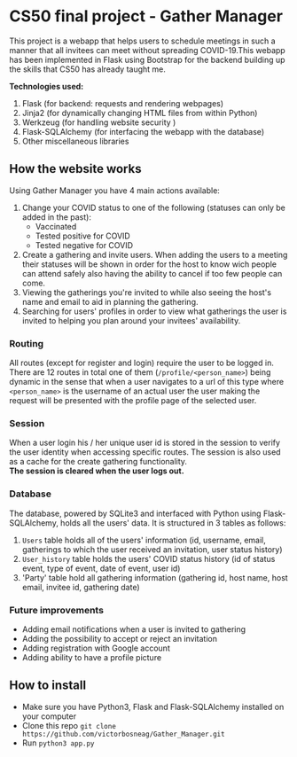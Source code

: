 # CS50 final project - Gather Manager

This project is a webapp that helps users to schedule meetings in such a manner that all invitees can meet without spreading COVID-19.This webapp has been implemented in Flask using Bootstrap for the backend building up the skills that CS50 has already taught me.<br/>

**Technologies used:**
1. Flask (for backend: requests and rendering webpages)
2. Jinja2 (for dynamically changing HTML files from within Python)
3. Werkzeug (for handling website security )
4. Flask-SQLAlchemy (for interfacing the webapp with the database)
5. Other miscellaneous libraries

##  How the website works

Using Gather Manager you have 4 main actions available:<br/>
1. Change your COVID status to one of the following (statuses can only be added in the past):
   - Vaccinated
   - Tested positive for COVID
   - Tested negative for COVID
2. Create a gathering and invite users. When adding the users to a meeting their statuses will be shown in order for the host to know wich people can attend safely also having the ability to cancel if too few people can come.
3. Viewing the gatherings you're invited to while also seeing the host's name and email to aid in planning the gathering.
4. Searching for users' profiles in order to view what gatherings the user is invited to helping you plan around your invitees' availability.

### Routing
All routes (except for register and login) require the user to be logged in. There are 12 routes in total one of them (`/profile/<person_name>`) being dynamic in the sense that when a user navigates to a url of this type where `<person_name>` is the username of an actual user the user making the request will be presented with the profile page of the selected user.

### Session
When a user login his / her unique user id is stored in the session to verify the user identity when accessing specific routes. The session is also used as a cache for the create gathering functionality.<br/>
**The session is cleared when the user logs out.**

### Database
The database, powered by SQLite3 and interfaced with Python using Flask-SQLAlchemy, holds all the users' data. It is structured in 3 tables as follows:<br/>
1. `Users` table holds all of the users' information (id, username, email, gatherings to which the user received an invitation, user status history)
2. `User_history` table holds the users' COVID status history (id of status event, type of event, date of event, user id)
3. 'Party' table hold all gathering information (gathering id, host name, host email, invitee id, gathering date)

### Future improvements
- Adding email notifications when a user is invited to gathering
- Adding the possibility to accept or reject an invitation
- Adding registration with Google account
- Adding ability to have a profile picture

## How to install
- Make sure you have Python3, Flask and Flask-SQLAlchemy installed on your computer
- Clone this repo `git clone https://github.com/victorbosneag/Gather_Manager.git`
- Run `python3 app.py`

